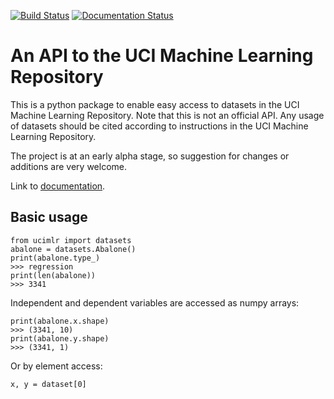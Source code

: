 [![Build Status](https://travis-ci.com/isacarnekvist/ucimlr.svg?branch=master)](https://travis-ci.com/isacarnekvist/ucimlr)
[![Documentation Status](https://readthedocs.org/projects/ucimlr/badge/?version=latest)](https://ucimlr.readthedocs.io/en/latest/?badge=latest)

# An API to the UCI Machine Learning Repository

This is a python package to enable easy access to datasets
in the UCI Machine Learning Repository. Note that this is not
an official API. Any usage of datasets should be cited
according to instructions in the UCI Machine Learning
Repository.

The project is at an early alpha stage, so suggestion for
changes or additions are very welcome.

Link to [documentation](https://ucimlr.readthedocs.io/).

## Basic usage

```
from ucimlr import datasets
abalone = datasets.Abalone()
print(abalone.type_)
>>> regression
print(len(abalone))
>>> 3341
```

Independent and dependent variables are accessed as
numpy arrays:
```
print(abalone.x.shape)
>>> (3341, 10)
print(abalone.y.shape)
>>> (3341, 1)
```

Or by element access:
```
x, y = dataset[0]
```

